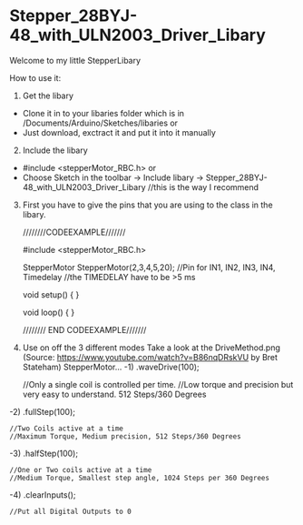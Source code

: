 # Stepper_28BYJ-48_with_ULN2003_Driver_Libary

Welcome to my little StepperLibary

How to use it: 

1) Get the libary 
- Clone it in to your libaries folder which is in /Documents/Arduino/Sketches/libaries
or 
- Just download, exctract it and put it into it manually
      
2) Include the libary
- #include <stepperMotor_RBC.h>
or
- Choose Sketch in the toolbar -> Include libary -> Stepper_28BYJ-48_with_ULN2003_Driver_Libary  //this is the way I recommend

3)  First you have to give the pins that you are using to the class in the libary.

    ////////CODEEXAMPLE///////
    
    #include <stepperMotor_RBC.h>

    StepperMotor StepperMotor(2,3,4,5,20); //Pin for IN1, IN2, IN3, IN4, Timedelay //the TIMEDELAY have to be >5 ms

    void setup() {
    }

    void loop() {
    }
    
    //////// END CODEEXAMPLE///////
    
4) Use on off the 3 different modes 
Take a look at the DriveMethod.png (Source: https://www.youtube.com/watch?v=B86nqDRskVU by Bret Stateham) 
StepperMotor... 
  -1) .waveDrive(100);
  
	//Only a single coil is controlled per time.
	//Low torque and precision but very easy to understand. 512 Steps/360 Degrees
	
  -2) .fullStep(100);
  
	//Two Coils active at a time
	//Maximum Torque, Medium precision, 512 Steps/360 Degrees
	
  -3) .halfStep(100);
  
	//One or Two coils active at a time
	//Medium Torque, Smallest step angle, 1024 Steps per 360 Degrees
	
  -4) .clearInputs();
  
	//Put all Digital Outputs to 0
